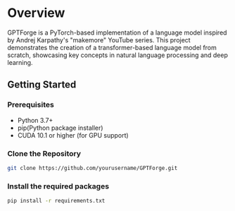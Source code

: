 # Overview
GPTForge is a PyTorch-based implementation of a language model inspired by Andrej Karpathy's "makemore" YouTube series. This project demonstrates the creation of a transformer-based language model from scratch, showcasing key concepts in natural language processing and deep learning.

##  Getting Started

###  Prerequisites
-  Python 3.7+
-  pip(Python package installer)
-  CUDA 10.1 or higher (for GPU support)

###  Clone the Repository
```bash
git clone https://github.com/yourusername/GPTForge.git
```

###  Install the required packages

```bash
pip install -r requirements.txt
```
